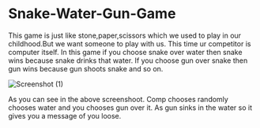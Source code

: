 # Snake-Water-Gun-Game
This game is just like stone,paper,scissors which we used to play in our childhood.But we want someone to play with us. This time ur competitor is computer itself. In this game if you choose snake over water then snake wins because snake drinks that water. If you choose gun over snake then gun wins because gun shoots snake and so on.  

![Screenshot (1)](https://user-images.githubusercontent.com/90458419/192210285-ba13e527-cb56-4a76-9c96-a366eeed0882.png)


As you can see in the above screenshoot. Comp chooses randomly chooses water and you chooses gun over it. As gun sinks in the water so it gives you a message of you loose. 
